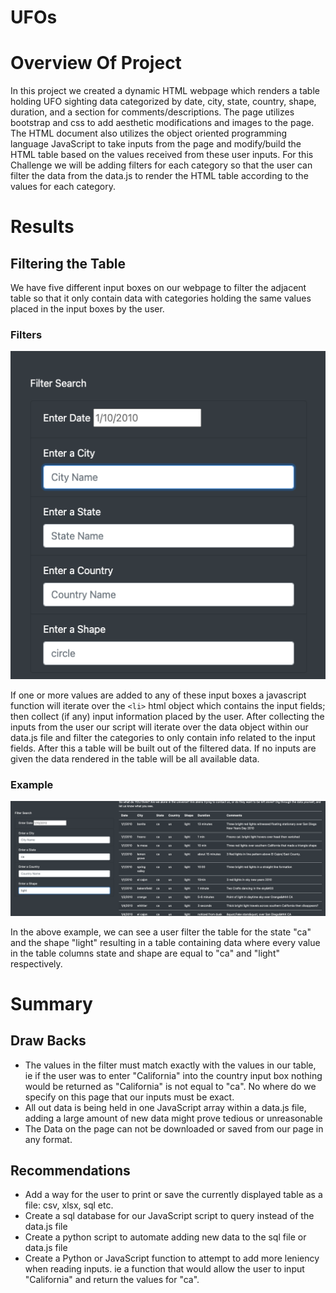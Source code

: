 # UFOs
 
# Overview Of Project
 
In this project we created a dynamic HTML webpage which renders a table holding UFO sighting data categorized by
date, city, state, country, shape, duration, and a section for comments/descriptions. The page utilizes bootstrap and css to add aesthetic modifications and images to the page. The HTML document also utilizes the object oriented programming language JavaScript to take inputs from the page and modify/build the HTML table based on the values received from these user inputs. For this Challenge we will be adding filters for each category so that the user can filter the data from the data.js to render the HTML table according to the values for each category.
 
 
# Results
 
## Filtering the Table
We have five different input boxes  on our webpage to filter the adjacent table so that it only contain data with categories holding the same values placed in the input boxes by the user.
 
### Filters
![alt text](https://github.com/sebcampos/UFOs/blob/master/resources/input_boxes.png?raw=True)
 
If one or more values are added to any of these input boxes a javascript function will iterate over the `<li>` html object which contains the input fields; then collect (if any) input information placed by the user. After collecting the inputs from the user our script will iterate over the data object within our data.js file and filter the categories to only contain info related to the input fields. After this a table will be built out of the filtered data. If no inputs are given the data rendered in the table will be all available data.
 
### Example
![alt text](https://github.com/sebcampos/UFOs/blob/master/resources/example.png?raw=True)
 
In the above example, we can see a user filter the table for the state "ca" and the shape "light" resulting in a table containing data where every value in the table columns state and shape are equal to "ca" and "light" respectively.
 
 
# Summary
 
## Draw Backs
- The values in the filter must match exactly with the values in our table, ie if the user was to enter "California" into the country input box nothing would be returned as "California" is not equal to "ca". No where do we specify on this page that our inputs must be exact.   
- All out data is being held in one JavaScript array within a data.js file, adding a large amount of new data might prove tedious or unreasonable
- The Data on the page can not be downloaded or saved from our page in any format.
## Recommendations
- Add a way for the user to print or save the currently displayed table as a file: csv, xlsx, sql etc.
-  Create a sql database for our JavaScript script to query instead of the data.js file
- Create a python script to automate adding new data to the sql file or data.js file
- Create a Python or JavaScript function to attempt to add more leniency when reading inputs. ie a function that would allow the user to input "California" and return the values for "ca".

 



